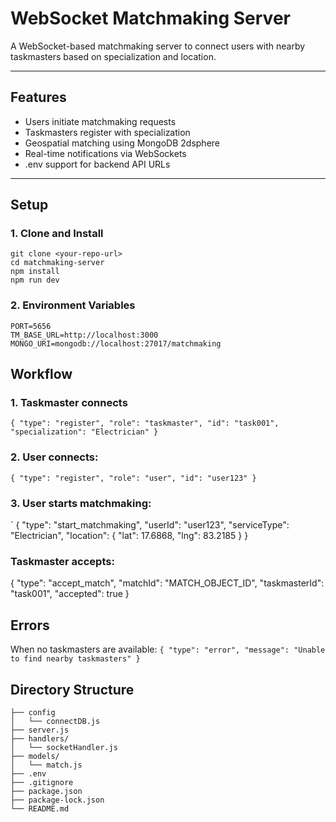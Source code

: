 # WebSocket Matchmaking Server

A WebSocket-based matchmaking server to connect users with nearby taskmasters based on specialization and location.

---

## Features

- Users initiate matchmaking requests
- Taskmasters register with specialization
- Geospatial matching using MongoDB 2dsphere
- Real-time notifications via WebSockets
- .env support for backend API URLs

---

## Setup

### 1. Clone and Install

```
git clone <your-repo-url>
cd matchmaking-server
npm install
npm run dev
```

### 2. Environment Variables

```
PORT=5656
TM_BASE_URL=http://localhost:3000
MONGO_URI=mongodb://localhost:27017/matchmaking
```

## Workflow

### 1. Taskmaster connects

`{
  "type": "register",
  "role": "taskmaster",
  "id": "task001",
  "specialization": "Electrician"
}`

### 2. User connects:

`{
  "type": "register",
  "role": "user",
  "id": "user123"
}`

### 3. User starts matchmaking:

`
{
"type": "start_matchmaking",
"userId": "user123",
"serviceType": "Electrician",
"location": {
"lat": 17.6868,
"lng": 83.2185
}
}

### Taskmaster accepts:

{
"type": "accept_match",
"matchId": "MATCH_OBJECT_ID",
"taskmasterId": "task001",
"accepted": true
}

## Errors

When no taskmasters are available:
`{
  "type": "error",
  "message": "Unable to find nearby taskmasters"
}`

## Directory Structure

```
├── config
│   └── connectDB.js
├── server.js
├── handlers/
│   └── socketHandler.js
├── models/
│   └── match.js
├── .env
├── .gitignore
├── package.json
├── package-lock.json
└── README.md

```
